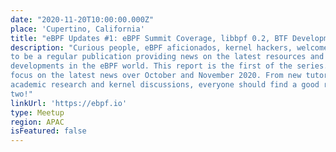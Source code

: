 ```yaml
---
date: "2020-11-20T10:00:00.000Z"
place: 'Cupertino, California'
title: "eBPF Updates #1: eBPF Summit Coverage, libbpf 0.2, BTF Developments, Bulk API for XDP, Local Task Storage for eBPF LSM"
description: "Curious people, eBPF aficionados, kernel hackers, welcome! The eBPF Updates aim
to be a regular publication providing news on the latest resources and
developments in the eBPF world. This report is the first of the series. We will
focus on the latest news over October and November 2020. From new tutorials to
academic research and kernel discussions, everyone should find a good read or
two!"
linkUrl: 'https://ebpf.io'
type: Meetup
region: APAC
isFeatured: false
---
```

